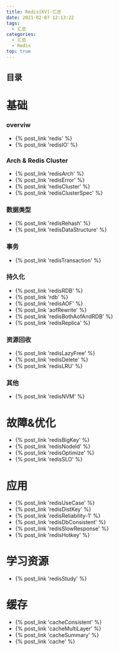 ```yaml
---
title: Redis[KV]-汇总
date: 2021-02-07 12:13:22
tags:
  - 汇总
categories:
  - 汇总  
  - Redis
top: true    
---
```


<p></p>
<!-- more -->

## 目录
<!-- toc -->

# 基础
### overviw
+ {%  post_link  'redis'  %}
+ {%  post_link  'redisIO'  %}

### Arch & Redis Cluster
+ {%  post_link  'redisArch'  %}
+ {%  post_link  'redisError'  %}
+ {%  post_link  'redisCluster'  %}    
+ {%  post_link  'redisClusterSpec'  %}  

### 数据类型
+ {%  post_link  'redisRehash'  %}
+ {%  post_link  'redisDataStructure'  %}

### 事务
+ {%  post_link  'redisTransaction'  %}

### 持久化
+ {%  post_link  'redisRDB'  %}
+ {%  post_link  'rdb'  %}
+ {%  post_link  'redisAOF'  %}
+ {%  post_link  'aofRewrite'  %}
+ {%  post_link  'redisBothAofAndRDB'  %}
+ {%  post_link  'redisReplica'  %}   

### 资源回收
+ {% post_link 'redisLazyFree' %}
+ {% post_link 'redisDelete' %}
+ {% post_link 'redisLRU' %}

### 其他
+ {%  post_link  'redisNVM'  %}


# 故障&优化
+ {%  post_link  'redisBigKey'  %} 
+ {% post_link 'redisNodeId' %}
+ {% post_link 'redisOptimize' %}
+ {%  post_link  'redisSLO'  %}

# 应用
+ {%  post_link  'redisUseCase'  %}
+ {%  post_link  'redisDistKey'  %}
+ {%  post_link  'redisReliability-1'  %}
+ {%  post_link  'redisDbConsistent'  %}
+ {% post_link 'redisSlowResponse' %} 
+ {% post_link 'redisHotkey' %}

# 学习资源
+ {% post_link 'redisStudy' %}


# 缓存
+ {% post_link 'cacheConsistent' %}
+ {% post_link 'cacheMultiLayer' %}
+ {% post_link 'cacheSummary' %}
+ {% post_link 'cache' %}
